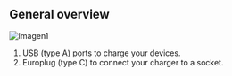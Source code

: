 ## General overview

![Imagen1](http://static.energysistem.com/images/manuals/44462/5a4ca43fbf325.jpg?1)

1. USB (type A) ports to charge your devices.
2. Europlug (type C) to connect your charger to a socket.


